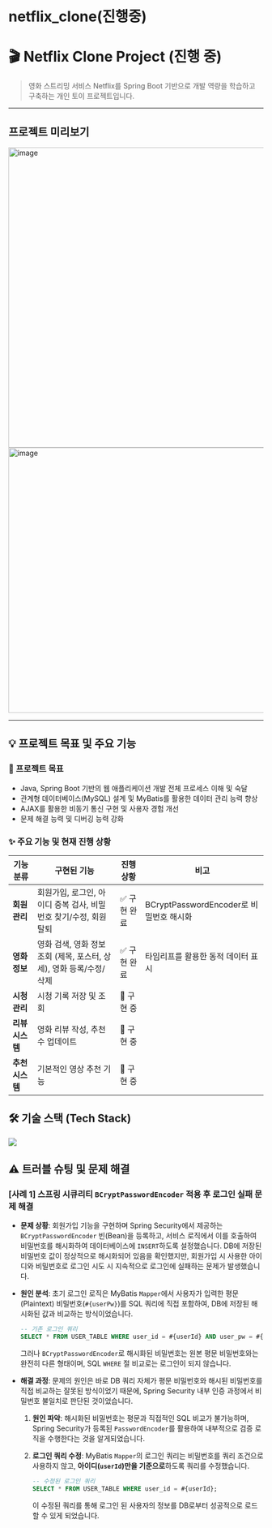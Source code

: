 # netflix_clone(진행중)

# 🎬 Netflix Clone Project (진행 중)

> 영화 스트리밍 서비스 Netflix를 Spring Boot 기반으로 개발 역량을 학습하고 구축하는 개인 토이 프로젝트입니다.

---

## 프로젝트 미리보기

<img width="1354" height="592" alt="image" src="https://github.com/user-attachments/assets/4679ab6e-a3ea-4b8b-8cf5-296bac02f84c" />

<img width="1322" height="523" alt="image" src="https://github.com/user-attachments/assets/2f9e73fa-c207-4991-902e-7796440e3508" />


---

## 💡 프로젝트 목표 및 주요 기능

### 🎯 프로젝트 목표
*   Java, Spring Boot 기반의 웹 애플리케이션 개발 전체 프로세스 이해 및 숙달
*   관계형 데이터베이스(MySQL) 설계 및 MyBatis를 활용한 데이터 관리 능력 향상
*   AJAX를 활용한 비동기 통신 구현 및 사용자 경험 개선
*   문제 해결 능력 및 디버깅 능력 강화

### ✨ 주요 기능 및 현재 진행 상황

| 기능 분류      | 구현된 기능                                     | 진행 상황 | 비고                                            |
|--------------|-----------------------------------------------|-----------|-------------------------------------------------|
| **회원 관리** | 회원가입, 로그인, 아이디 중복 검사, 비밀번호 찾기/수정, 회원 탈퇴 | ✅ 구현 완료 | BCryptPasswordEncoder로 비밀번호 해시화                 |
| **영화 정보**  | 영화 검색, 영화 정보 조회 (제목, 포스터, 상세), 영화 등록/수정/삭제 | ✅ 구현 완료 | 타임리프를 활용한 동적 데이터 표시              |
| **시청 관리**  | 시청 기록 저장 및 조회                       | 🚧 구현 중 |                                                 |
| **리뷰 시스템**| 영화 리뷰 작성, 추천 수 업데이트 | 🚧 구현 중  |       |
| **추천 시스템**| 기본적인 영상 추천 기능                      | 🚧 구현 중  |        |


## 🛠️ 기술 스택 (Tech Stack)

<img src="https://skillicons.dev/icons?i=java,spring,javascript,html,css,mysql,mybatis,thymeleaf" />


## ⚠️ 트러블 슈팅 및 문제 해결

### [사례 1] 스프링 시큐리티 `BCryptPasswordEncoder` 적용 후 로그인 실패 문제 해결

*   **문제 상황**:
    회원가입 기능을 구현하며 Spring Security에서 제공하는 `BCryptPasswordEncoder` 빈(Bean)을 등록하고, 서비스 로직에서 이를 호출하여 비밀번호를 해시화하여 데이터베이스에 `INSERT`하도록 설정했습니다. DB에 저장된 비밀번호 값이 정상적으로 해시화되어 있음을 확인했지만, 회원가입 시 사용한 아이디와 비밀번호로 로그인 시도 시 지속적으로 로그인에 실패하는 문제가 발생했습니다.

*   **원인 분석**:
    초기 로그인 로직은 MyBatis `Mapper`에서 사용자가 입력한 평문(Plaintext) 비밀번호(`#{userPw}`)를 SQL 쿼리에 직접 포함하여, DB에 저장된 해시화된 값과 비교하는 방식이었습니다.

    ```sql
    -- 기존 로그인 쿼리
    SELECT * FROM USER_TABLE WHERE user_id = #{userId} AND user_pw = #{userPw};
    ```

    그러나 `BCryptPasswordEncoder`로 해시화된 비밀번호는 원본 평문 비밀번호와는 완전히 다른 형태이며, SQL `WHERE` 절 비교로는 로그인이 되지 않습니다. 

*   **해결 과정**:
    문제의 원인은 바로 DB 쿼리 자체가 평문 비밀번호와 해시된 비밀번호를 직접 비교하는 잘못된 방식이었기 때문에, Spring Security 내부 인증 과정에서 비밀번호 불일치로 판단된 것이었습니다.

    1.  **원인 파악**: 해시화된 비밀번호는 평문과 직접적인 SQL 비교가 불가능하며, Spring Security가 등록된 `PasswordEncoder`를 활용하여 내부적으로 검증 로직을 수행한다는 것을 알게되었습니다.

    2.  **로그인 쿼리 수정**:
        MyBatis `Mapper`의 로그인 쿼리는 비밀번호를 쿼리 조건으로 사용하지 않고, **아이디(`userId`)만을 기준으로**하도록 쿼리를 수정했습니다.

        ```sql
        -- 수정된 로그인 쿼리
        SELECT * FROM USER_TABLE WHERE user_id = #{userId};
        ```

        이 수정된 쿼리를 통해 로그인 된 사용자의 정보를 DB로부터 성공적으로 로드할 수 있게 되었습니다.

